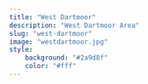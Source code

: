 ```yaml
---
title: "West Dartmoor"
description: "West Dartmoor Area"
slug: "west-dartmoor"
image: "westdartmoor.jpg"
style:
    background: "#2a9d8f"
    color: "#fff"
---
```

